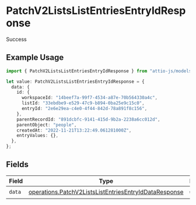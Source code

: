 # PatchV2ListsListEntriesEntryIdResponse

Success

## Example Usage

```typescript
import { PatchV2ListsListEntriesEntryIdResponse } from "attio-js/models/operations/patchv2listslistentriesentryid.js";

let value: PatchV2ListsListEntriesEntryIdResponse = {
  data: {
    id: {
      workspaceId: "14beef7a-99f7-4534-a87e-70b564330a4c",
      listId: "33ebdbe9-e529-47c9-b894-0ba25e9c15c0",
      entryId: "2e6e29ea-c4e0-4f44-842d-78a891f8c156",
    },
    parentRecordId: "891dcbfc-9141-415d-9b2a-2238a6cc012d",
    parentObject: "people",
    createdAt: "2022-11-21T13:22:49.061281000Z",
    entryValues: {},
  },
};
```

## Fields

| Field                                                                                                                          | Type                                                                                                                           | Required                                                                                                                       | Description                                                                                                                    |
| ------------------------------------------------------------------------------------------------------------------------------ | ------------------------------------------------------------------------------------------------------------------------------ | ------------------------------------------------------------------------------------------------------------------------------ | ------------------------------------------------------------------------------------------------------------------------------ |
| `data`                                                                                                                         | [operations.PatchV2ListsListEntriesEntryIdDataResponse](../../models/operations/patchv2listslistentriesentryiddataresponse.md) | :heavy_check_mark:                                                                                                             | N/A                                                                                                                            |